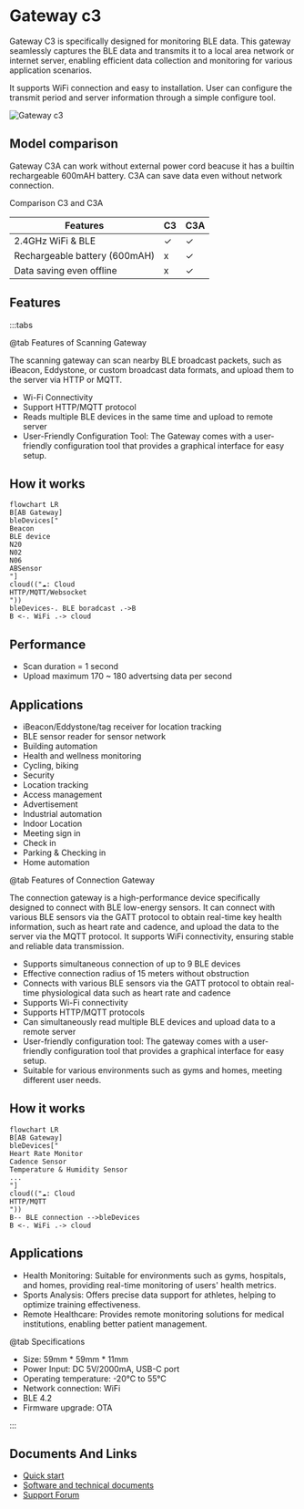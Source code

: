# Gateway c3 #

Gateway C3 is specifically designed for monitoring BLE data. This gateway seamlessly captures the BLE data and transmits it to a local area network or internet server, enabling efficient data collection and monitoring for various application scenarios.

It supports WiFi connection and easy to installation. User can configure the transmit period and server information through a simple configure tool.

![Gateway c3](https://i1.aprbrother.com/gw-c3.jpg-640.jpg)

## Model comparison ##

Gateway C3A can work without external power cord beacuse it has a builtin rechargeable 600mAH battery. C3A can save data even without network connection.

Comparison C3 and C3A

| Features                       | C3  | C3A    |
| ------------------------------ | --- | ------ |
| 2.4GHz WiFi & BLE              | ✓   | ✓      |
| Rechargeable battery (600mAH)  | x   | ✓      |
| Data saving even offline       | x   | ✓      |

## Features ##

:::tabs

@tab Features of Scanning Gateway

The scanning gateway can scan nearby BLE broadcast packets, such as iBeacon, Eddystone, or custom broadcast data formats, and upload them to the server via HTTP or MQTT.

- Wi-Fi Connectivity
- Support HTTP/MQTT protocol
- Reads multiple BLE devices in the same time and upload to remote server
- User-Friendly Configuration Tool: The Gateway comes with a user-friendly configuration tool that provides a graphical interface for easy setup.

## How it works ##

```mermaid
flowchart LR
B[AB Gateway]
bleDevices["
Beacon
BLE device
N20
N02
N06
ABSensor
"]
cloud(("☁️: Cloud
HTTP/MQTT/Websocket
"))
bleDevices-. BLE boradcast .->B
B <-. WiFi .-> cloud
```
## Performance ##

* Scan duration = 1 second
* Upload maximum 170 ~ 180 advertsing data per second

## Applications ##

- iBeacon/Eddystone/tag receiver for location tracking
- BLE sensor reader for sensor network
- Building automation
- Health and wellness monitoring
- Cycling, biking
- Security
- Location tracking
- Access management
- Advertisement
- Industrial automation
- Indoor Location
- Meeting sign in
- Check in
- Parking & Checking in
- Home automation

@tab Features of Connection Gateway

The connection gateway is a high-performance device specifically designed to connect with BLE low-energy sensors. It can connect with various BLE sensors via the GATT protocol to obtain real-time key health information, such as heart rate and cadence, and upload the data to the server via the MQTT protocol. It supports WiFi connectivity, ensuring stable and reliable data transmission.

* Supports simultaneous connection of up to 9 BLE devices
* Effective connection radius of 15 meters without obstruction
* Connects with various BLE sensors via the GATT protocol to obtain real-time physiological data such as heart rate and cadence
* Supports Wi-Fi connectivity
* Supports HTTP/MQTT protocols
* Can simultaneously read multiple BLE devices and upload data to a remote server
* User-friendly configuration tool: The gateway comes with a user-friendly configuration tool that provides a graphical interface for easy setup.
* Suitable for various environments such as gyms and homes, meeting different user needs.

## How it works ##

```mermaid
flowchart LR
B[AB Gateway]
bleDevices["
Heart Rate Monitor
Cadence Sensor
Temperature & Humidity Sensor
...
"]
cloud(("☁️: Cloud
HTTP/MQTT
"))
B-- BLE connection -->bleDevices
B <-. WiFi .-> cloud
```

## Applications ##

* Health Monitoring: Suitable for environments such as gyms, hospitals, and homes, providing real-time monitoring of users' health metrics.
* Sports Analysis: Offers precise data support for athletes, helping to optimize training effectiveness.
* Remote Healthcare: Provides remote monitoring solutions for medical institutions, enabling better patient management.

@tab Specifications

- Size: 59mm * 59mm * 11mm
- Power Input: DC 5V/2000mA, USB-C port
- Operating temperature: -20°C to 55°C
- Network connection: WiFi
- BLE 4.2
- Firmware upgrade: OTA

:::

## Documents And Links ##

- [Quick start](gwc3/quickstart.md)
- [Software and technical documents](gwc3/tech.md)
- [Support Forum](https://bbs.aprbrother.com/c/wifi)
